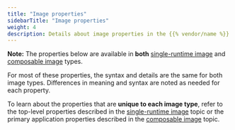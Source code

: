 ```yaml
---
title: "Image properties"
sidebarTitle: "Image properties"
weight: 4
description: Details about image properties in the {{% vendor/name %}} config.yaml file
---
```


**Note:** The properties below are available in **both** [single-runtime image](/create-apps/app-reference/single-runtime-image.md#) and [composable image](/create-apps/app-reference/composable-image.md#) types. 

For most of these properties, the syntax and details are the same for both image types. Differences in meaning and syntax are noted as needed for each property.

To learn about the properties that are **unique to each image type**, refer to the top-level properties described in the [single-runtime image](/create-apps/app-reference/single-runtime-image.md#) topic or the primary application properties described in the [composable image](/create-apps/app-reference/composable-image.md#) topic.
